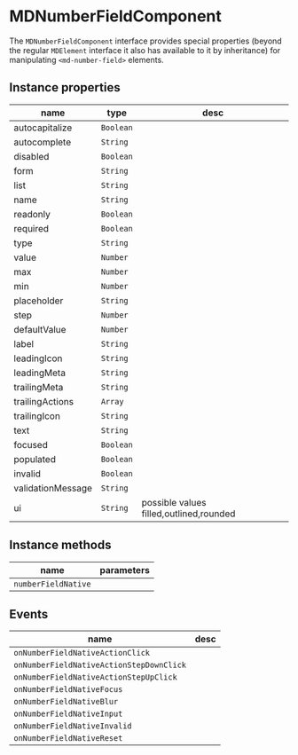 # MDNumberFieldComponent
The `MDNumberFieldComponent` interface provides special properties (beyond the regular `MDElement` interface it also has available to it by inheritance) for manipulating `<md-number-field>` elements.

## Instance properties

name|type|desc
---|---|---
autocapitalize|`Boolean`|
autocomplete|`String`|
disabled|`Boolean`|
form|`String`|
list|`String`|
name|`String`|
readonly|`Boolean`|
required|`Boolean`|
type|`String`|
value|`Number`|
max|`Number`|
min|`Number`|
placeholder|`String`|
step|`Number`|
defaultValue|`Number`|
label|`String`|
leadingIcon|`String`|
leadingMeta|`String`|
trailingMeta|`String`|
trailingActions|`Array`|
trailingIcon|`String`|
text|`String`|
focused|`Boolean`|
populated|`Boolean`|
invalid|`Boolean`|
validationMessage|`String`|
ui|`String`|possible values filled,outlined,rounded

## Instance methods

name|parameters
---|---
`numberFieldNative`|

## Events

name|desc
---|---
`onNumberFieldNativeActionClick`|
`onNumberFieldNativeActionStepDownClick`|
`onNumberFieldNativeActionStepUpClick`|
`onNumberFieldNativeFocus`|
`onNumberFieldNativeBlur`|
`onNumberFieldNativeInput`|
`onNumberFieldNativeInvalid`|
`onNumberFieldNativeReset`|
